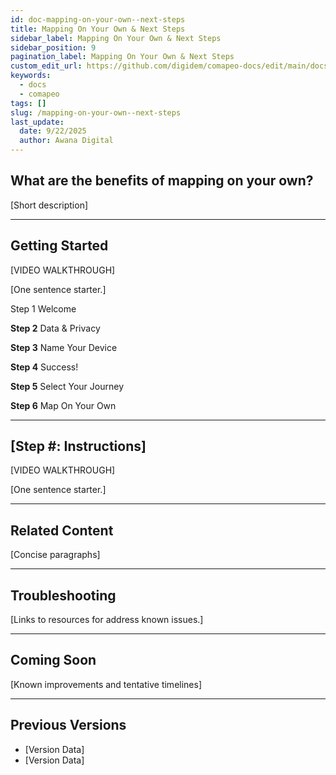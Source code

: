 ```yaml
---
id: doc-mapping-on-your-own--next-steps
title: Mapping On Your Own & Next Steps
sidebar_label: Mapping On Your Own & Next Steps
sidebar_position: 9
pagination_label: Mapping On Your Own & Next Steps
custom_edit_url: https://github.com/digidem/comapeo-docs/edit/main/docs/installing--uninstalling-comapeo/mapping-on-your-own--next-steps.md
keywords:
  - docs
  - comapeo
tags: []
slug: /mapping-on-your-own--next-steps
last_update:
  date: 9/22/2025
  author: Awana Digital
---
```


## What are the benefits of mapping on your own?


[Short description]


---


## Getting Started


[VIDEO WALKTHROUGH]


[One sentence starter.]


Step 1 Welcome


**Step 2** Data & Privacy


**Step 3** Name Your Device


**Step 4** Success!


**Step 5** Select Your Journey


**Step 6** Map On Your Own


---


## [Step #: Instructions]


[VIDEO WALKTHROUGH]


[One sentence starter.]


---


## Related Content


[Concise paragraphs]


---


## Troubleshooting


[Links to resources for address known issues.]


---


## Coming Soon


[Known improvements and tentative timelines]


---


## Previous Versions

- [Version Data]
- [Version Data]
